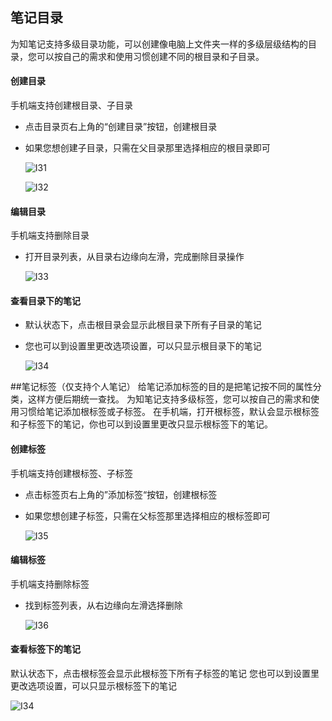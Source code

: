 ## 笔记目录
为知笔记支持多级目录功能，可以创建像电脑上文件夹一样的多级层级结构的目录，您可以按自己的需求和使用习惯创建不同的根目录和子目录。

####  创建目录
手机端支持创建根目录、子目录
+ 点击目录页右上角的“创建目录”按钮，创建根目录
+ 如果您想创建子目录，只需在父目录那里选择相应的根目录即可

    ![I31](img/I31.png)

    ![I32](img/I32.jpg)

#### 编辑目录
手机端支持删除目录
+ 打开目录列表，从目录右边缘向左滑，完成删除目录操作

    ![I33](img/I33.jpg)

#### 查看目录下的笔记
+ 默认状态下，点击根目录会显示此根目录下所有子目录的笔记
+ 您也可以到设置里更改选项设置，可以只显示根目录下的笔记

    ![I34](img/I34.jpg)

##笔记标签（仅支持个人笔记）
给笔记添加标签的目的是把笔记按不同的属性分类，这样方便后期统一查找。
为知笔记支持多级标签，您可以按自己的需求和使用习惯给笔记添加根标签或子标签。
在手机端，打开根标签，默认会显示根标签和子标签下的笔记，你也可以到设置里更改只显示根标签下的笔记。

#### 创建标签
手机端支持创建根标签、子标签
+ 点击标签页右上角的”添加标签“按钮，创建根标签
+ 如果您想创建子标签，只需在父标签那里选择相应的根标签即可

    ![I35](img/I35.png)

#### 编辑标签
手机端支持删除标签
+ 找到标签列表，从右边缘向左滑选择删除

    ![I36](img/I36.jpg)

#### 查看标签下的笔记
默认状态下，点击根标签会显示此根标签下所有子标签的笔记
您也可以到设置里更改选项设置，可以只显示根标签下的笔记

![I34](img/I34.jpg)
